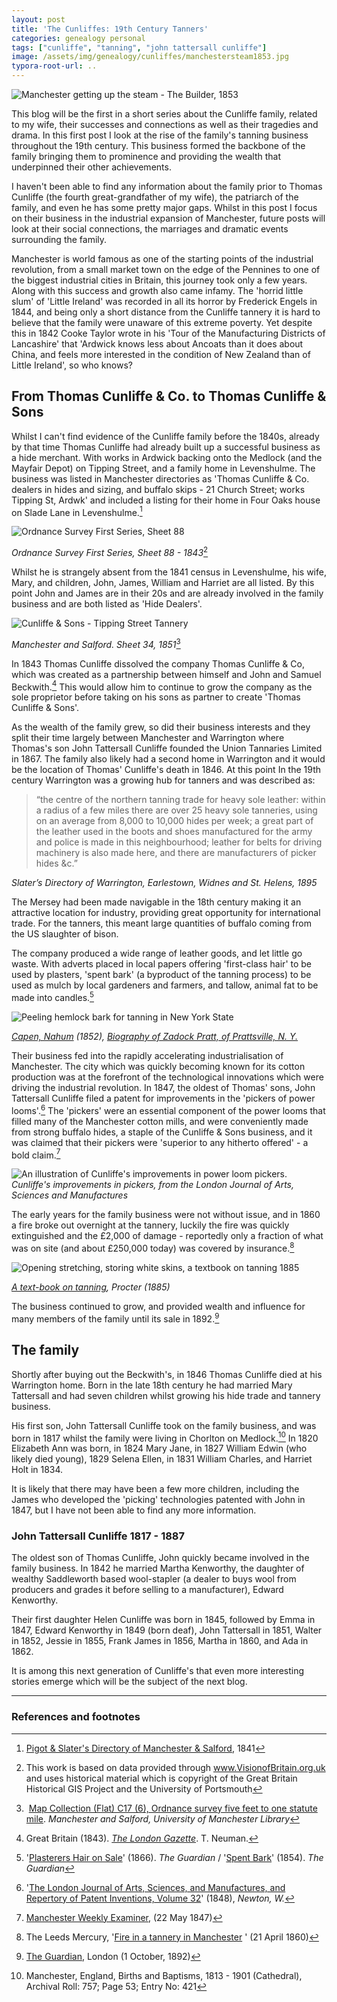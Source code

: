 ```yaml
---
layout: post
title: 'The Cunliffes: 19th Century Tanners'
categories: genealogy personal
tags: ["cunliffe", "tanning", "john tattersall cunliffe"] 
image: /assets/img/genealogy/cunliffes/manchestersteam1853.jpg
typora-root-url: ..
---
```


![Manchester getting up the steam - The Builder, 1853](/assets/img/genealogy/cunliffes/manchestersteam1853.jpg)

This blog will be the first in a short series about the Cunliffe family, related to my wife, their successes and connections as well as their tragedies and drama. In this first post I look at the rise of the family's tanning business throughout the 19th century. This business formed the backbone of the family bringing them to prominence and providing the wealth that underpinned their other achievements.

I haven't been able to find any information about the family prior to Thomas Cunliffe (the fourth great-grandfather of my wife), the patriarch of the family, and even he has some pretty major gaps. Whilst in this post I focus on their business in the industrial expansion of Manchester, future posts will look at their social connections, the marriages and dramatic events surrounding the family.

Manchester is world famous as one of the starting points of the industrial revolution, from a small market town on the edge of the Pennines to one of the biggest industrial cities in Britain, this journey took only a few years. Along with this success and growth also came infamy. The 'horrid little slum' of 'Little Ireland' was recorded in all its horror by Frederick Engels in 1844, and being only a short distance from the Cunliffe tannery it is hard to believe that the family were unaware of this extreme poverty. Yet despite this in 1842 Cooke Taylor wrote in his 'Tour of the Manufacturing Districts of Lancashire' that 'Ardwick knows less about Ancoats than it does about China, and feels more interested in the condition of New Zealand than of Little Ireland', so who knows?

## From Thomas Cunliffe & Co. to Thomas Cunliffe & Sons

Whilst I can't find evidence of the Cunliffe family before the 1840s, already by that time Thomas Cunliffe had already built up a successful business as a hide merchant. With works in Ardwick backing onto the Medlock (and the Mayfair Depot) on Tipping Street, and a family home in Levenshulme. The business was listed in Manchester directories as 'Thomas Cunliffe & Co. dealers in hides and sizing, and buffalo skips - 21 Church Street; works Tipping St, Ardwk' and included a listing for their home in Four Oaks house on Slade Lane in Levenshulme.[^2]

![Ordnance Survey First Series, Sheet 88](/assets/img/genealogy/cunliffes/LevenshulmeMap.jpg)

*Ordnance Survey First Series, Sheet 88 - 1843*[^3]

Whilst he is strangely absent from the 1841 census in Levenshulme, his wife, Mary, and children, John, James, William and Harriet are all listed. By this point John and James are in their 20s and are already involved in the family business and are both listed as 'Hide Dealers'.

![Cunliffe & Sons - Tipping Street Tannery](/assets/img/genealogy/cunliffes/tippingst.png)

*Manchester and Salford. Sheet 34, 1851*[^4]

 In 1843 Thomas Cunliffe dissolved the company Thomas Cunliffe & Co, which was created as a partnership between himself and John and Samuel Beckwith.[^5] This would allow him to continue to grow the company as the sole proprietor before taking on his sons as partner to create 'Thomas Cunliffe & Sons'.

As the wealth of the family grew, so did their business interests and they split their time largely between Manchester and Warrington where Thomas's son John Tattersall Cunliffe founded the Union Tannaries Limited in 1867. The family also likely had a second home in Warrington and it would be the location of Thomas' Cunliffe's death in 1846. At this point In the 19th century Warrington was a growing hub for tanners and was described as:

> “the centre of the northern tanning trade for heavy sole leather: within a radius of a few miles there are over 25 heavy sole tanneries, using  on an average from 8,000 to 10,000 hides per week; a great part of the  leather used in the boots and shoes manufactured for the army and police is made in this neighbourhood; leather for belts for driving machinery  is also made here, and there are manufacturers of picker hides &c.”

**Slater’s Directory of Warrington, Earlestown, Widnes and St. Helens*, 1895*

The Mersey had been made navigable in the 18th century making it an attractive location for industry, providing great opportunity for international trade. For the tanners, this meant large quantities of buffalo coming from the US slaughter of bison.

The company produced a wide range of leather goods, and let little go waste. With adverts placed in local papers offering 'first-class hair' to be used by plasters, 'spent bark' (a byproduct of the tanning process) to be used as mulch by local gardeners and farmers, and tallow, animal fat to be made into candles.[^6]

![Peeling hemlock bark for tanning in New York State](/assets/img/genealogy/cunliffes/hemlockbarkfortanning.jpg)

*[Capen, Nahum](https://en.wikipedia.org/wiki/Nahum_Capen) (1852), [Biography of Zadock Pratt, of Prattsville, N. Y.](https://archive.org/details/biographyofzadoc00cape)*

Their business fed into the rapidly accelerating industrialisation of Manchester. The city which was quickly becoming known for its cotton production was at the forefront of the technological innovations which were driving the industrial revolution. In 1847, the oldest of Thomas' sons, John Tattersall Cunliffe filed a patent for improvements in the 'pickers of power looms'.[^7] The 'pickers' were an essential component of the power looms that filled many of the Manchester cotton mills, and were conveniently made from strong buffalo hides, a staple of the Cunliffe & Sons business, and it was claimed that their pickers were 'superior to any hitherto offered' - a bold claim.[^8]

![An illustration of Cunliffe's improvements in power loom pickers.](/assets/img/genealogy/cunliffes/CunliffePicker.jpg)
*Cunliffe's improvements in pickers, from the London Journal of Arts, Sciences and Manufactures*

The early years for the family business were not without issue, and in 1860 a fire broke out overnight at the tannery, luckily the fire was quickly extinguished and the £2,000 of damage - reportedly only a fraction of what was on site (and about £250,000 today) was covered by insurance.[^9]

![Opening stretching, storing white skins, a textbook on tanning 1885](/assets/img/genealogy/cunliffes/plate6.png)

*[A text-book on tanning](https://www.gutenberg.org/files/56601/56601-h/56601-h.htm), Procter (1885)*

The business continued to grow, and provided wealth and influence for many members of the family until its sale in 1892.[^10]

## The family

Shortly after buying out the Beckwith's, in 1846 Thomas Cunliffe died at his Warrington home. Born in the late 18th century he had married Mary Tattersall and had seven children whilst growing his hide trade and tannery business.

His first son, John Tattersall Cunliffe took on the family business, and was born in 1817 whilst the family were living in Chorlton on Medlock.[^11] In 1820 Elizabeth Ann was born, in 1824 Mary Jane, in 1827 William Edwin (who likely died young), 1829 Selena Ellen, in 1831 William Charles, and Harriet Holt in 1834.

It is likely that there may have been a few more children, including the James who developed the 'picking' technologies patented with John in 1847, but I have not been able to find any more information.

### John Tattersall Cunliffe 1817 - 1887

The oldest son of Thomas Cunliffe, John quickly became involved in the family business. In 1842 he married Martha Kenworthy, the daughter of wealthy Saddleworth based wool-stapler (a dealer to buys wool from producers and grades it before selling to a manufacturer), Edward Kenworthy.

Their first daughter Helen Cunliffe was born in 1845, followed by Emma in 1847, Edward Kenworthy in 1849 (born deaf), John Tattersall in 1851, Walter in 1852, Jessie in 1855, Frank James in 1856, Martha in 1860, and Ada in 1862.

It is among this next generation of Cunliffe's that even more interesting stories emerge which will be the subject of the next blog.

---

### References and footnotes

[^1]:  https://www.gracesguide.co.uk/Thomas_Cunliffe_and_Sons
[^2]: [Pigot & Slater's Directory of Manchester & Salford](http://specialcollections.le.ac.uk/digital/collection/p16445coll4/id/263322), 1841
[^3]: This work is based on data provided through www.VisionofBritain.org.uk  and uses historical material which is copyright of the Great Britain  Historical GIS Project and the University of Portsmouth
[^4]:  [Map Collection (Flat) C17 (6), Ordnance survey five feet to one statute mile](https://luna.manchester.ac.uk/luna/servlet/s/d25153). *Manchester and Salford, University of Manchester Library*
[^5]: Great Britain (1843). [*The London Gazette*](https://books.google.co.uk/books?id=YhdKAQAAMAAJ&lpg=PA4003&ots=zJ5EIVaZZK&dq=%22Thomas%20Cunliffe%20and%20Co%22&pg=PA4003#v=onepage&q=%22Thomas%20Cunliffe%20and%20Co%22&f=false). T. Neuman.
[^6]:  '[Plasterers Hair on Sale](https://www.newspapers.com/clip/54889135/the-guardian/)' (1866). *The Guardian* / '[Spent Bark](https://www.newspapers.com/clip/54889032/thomas-cunliffe-and-sons-spent-bark/)' (1854). *The Guardian*
[^7]: '[The London Journal of Arts, Sciences, and Manufactures, and Repertory of Patent Inventions, Volume 32](https://books.google.co.uk/books?id=x06I3Prsb_gC&pg=PA165&lpg=PA165&dq=Patent+picker+cunliffe&source=bl&ots=XsyiBakNms&sig=ACfU3U14Nto0roAkRGjIQMRt0VDTVnhZKw&hl=en&sa=X&ved=2ahUKEwjX1YCQ4dXuAhWGa8AKHTWPA70Q6AEwBnoECAcQAg#v=onepage&q=Patent%20picker%20cunliffe&f=false)' (1848), *Newton, W.*
[^8]: [Manchester Weekly Examiner](https://www.newspapers.com/clip/54889177/cunliffe-sons-patent-1847/), (22 May 1847)
[^9]: The Leeds Mercury, '[Fire in a tannery in Manchester](https://www.newspapers.com/clip/54889218/cunliffe-and-sons-fire-1860/) ' (21 April 1860)
[^10]: [The Guardian](https://www.newspapers.com/clip/54888953/thomas-cunliffe-and-sons-business-sold-1/), London (1 October, 1892)
[^11]: Manchester, England, Births and Baptisms, 1813 - 1901 (Cathedral), Archival Roll: 757; Page 53; Entry No: 421

